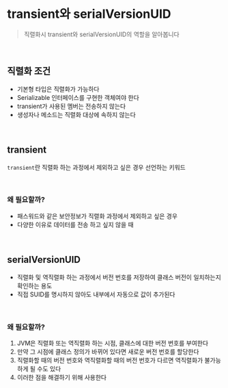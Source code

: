 # transient와 serialVersionUID
> 직렬화시 transient와 serialVersionUID의 역할을 알아봅니다

<br>

## 직렬화 조건
- 기본형 타입은 직렬화가 가능하다
- Serializable 인터페이스를 구현한 객체여야 한다
- transient가 사용된 멤버는 전송하지 않는다
- 생성자나 메소드는 직렬화 대상에 속하지 않는다

<br>

## transient
`transient`란 직렬화 하는 과정에서 제외하고 싶은 경우 선언하는 키워드

<br>

### 왜 필요할까?
- 패스워드와 같은 보안정보가 직렬화 과정에서 제외하고 싶은 경우
- 다양한 이유로 데이터를 전송 하고 싶지 않을 때

<br>

## serialVersionUID
- 직렬화 및 역직렬화 하는 과정에서 버전 번호를 저장하여 클래스 버전이 일치하는지 확인하는 용도
- 직접 SUID를 명시하지 않아도 내부에서 자동으로 값이 추가된다

<br>

### 왜 필요할까?
1.  JVM은 직렬화 또는 역직렬화 하는 시점, 클래스에 대한 버전 번호를 부여한다 
2.  만약 그 시점에 클래스 정의가 바뀌어 있다면 새로운 버전 번호를 할당한다 
3.  직렬화할 때의 버전 번호와 역직렬화할 때의 버전 번호가 다르면 역직렬화가 불가능하게 될 수도 있다
4.  이러한 점을 해결하기 위해 사용한다

